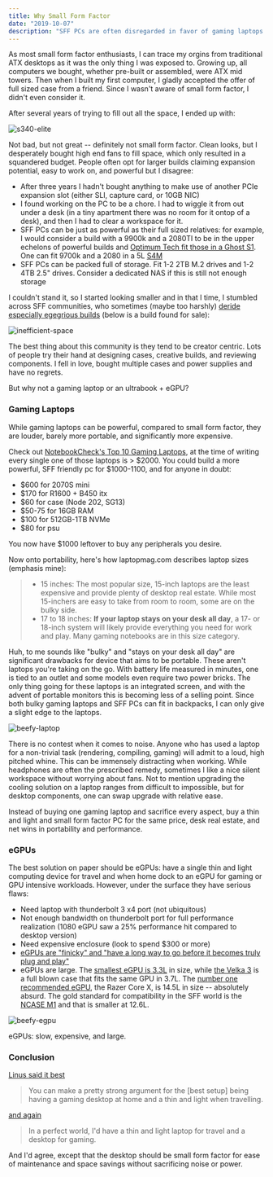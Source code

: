```yaml
---
title: Why Small Form Factor
date: "2019-10-07"
description: "SFF PCs are often disregarded in favor of gaming laptops or full sized ATX cases, but those alternatives have downsides where small form factor finds its niche: powerful, silent, and portable. Full sized ATX cases are space inefficient, bulky, and harder to work with, while gaming laptops are louder, barely more portable, and significantly more expensive. If exposed to SFF PCs, I believe more people would opt for them"
---
```


As most small form factor enthusiasts, I can trace my orgins from traditional ATX desktops as it was the only thing I was exposed to. Growing up, all computers we bought, whether pre-built or assembled, were ATX mid towers. Then when I built my first computer, I gladly accepted the offer of full sized case from a friend. Since I wasn't aware of small form factor, I didn't even consider it.

After several years of trying to fill out all the space, I ended up with:

![s340-elite](./s340-elite.jpg "My NZXT S340 Elite before selling it")

Not bad, but not great -- definitely not small form factor. Clean looks, but I desperately bought high end fans to fill space, which only resulted in a squandered budget. People often opt for larger builds claiming expansion potential, easy to work on, and powerful but I disagree:

- After three years I hadn't bought anything to make use of another PCIe expansion slot (either SLI, capture card, or 10GB NIC)
- I found working on the PC to be a chore. I had to wiggle it from out under a desk (in a tiny apartment there was no room for it ontop of a desk), and then I had to clear a workspace for it.
- SFF PCs can be just as powerful as their full sized relatives: for example, I would consider a build with a 9900k and a 2080TI to be in the upper echelons of powerful builds and [Optimum Tech fit those in a Ghost S1](https://www.youtube.com/watch?v=H8RmWvrKhdY). One can fit 9700k and a 2080 in a 5L [S4M](https://nfc-systems.com/skyreach-4-mini)
- SFF PCs can be packed full of storage. Fit 1-2 2TB M.2 drives and 1-2 4TB 2.5" drives. Consider a dedicated NAS if this is still not enough storage

I couldn't stand it, so I started looking smaller and in that I time, I stumbled across SFF communities, who sometimes (maybe too harshly) [deride especially egegrious builds](https://smallformfactor.net/forum/threads/the-space-inefficiency-thread.471/) (below is a build found for sale):

![inefficient-space](./inefficient-space.jpg "Ugly and space inefficient PC for sale")

The best thing about this community is they tend to be creator centric. Lots of people try their hand at designing cases, creative builds, and reviewing components. I fell in love, bought multiple cases and power supplies and have no regrets.

But why not a gaming laptop or an ultrabook + eGPU?

### Gaming Laptops

While gaming laptops can be powerful, compared to small form factor, they are louder, barely more portable, and significantly more expensive.

Check out [NotebookCheck's Top 10 Gaming Laptops](https://www.notebookcheck.net/Notebookcheck-s-Top-10-Gaming-Notebooks.98628.0.html), at the time of writing every single one of those laptops is > $2000. You could build a more powerful, SFF friendly pc for $1000-1100, and for anyone in doubt:

- $600 for 2070S mini
- $170 for R1600 + B450 itx
- $60 for case (Node 202, SG13)
- $50-75 for 16GB RAM
- $100 for 512GB-1TB NVMe
- $80 for psu

You now have $1000 leftover to buy any peripherals you desire.

Now onto portability, here's how laptopmag.com describes laptop sizes (emphasis mine):

> - 15 inches: The most popular size, 15-inch laptops are the least expensive and provide plenty of desktop real estate. While most 15-inchers are easy to take from room to room, some are on the bulky side.
> - 17 to 18 inches:  **If your laptop stays on your desk all day**, a 17- or 18-inch system will likely provide everything you need for work and play. Many gaming notebooks are in this size category.

Huh, to me sounds like "bulky" and "stays on your desk all day" are significant drawbacks for device that aims to be portable. These aren't laptops you're taking on the go. With battery life measured in minutes, one is tied to an outlet and some models even require two power bricks. The only thing going for these laptops is an integrated screen, and with the advent of portable monitors this is becoming less of a selling point. Since both bulky gaming laptops and SFF PCs can fit in backpacks, I can only give a slight edge to the laptops.

![beefy-laptop](./beefy-laptop.png "The beefy Asus G703Gi with dual power bricks")

There is no contest when it comes to noise. Anyone who has used a laptop for a non-trivial task (rendering, compiling, gaming) will admit to a loud, high pitched whine. This can be immensely distracting when working. While headphones are often the prescribed remedy, sometimes I like a nice silent workspace without worrying about fans. Not to mention upgrading the cooling solution on a laptop ranges from difficult to impossible, but for desktop components, one can swap upgrade with relative ease.

Instead of buying one gaming laptop and sacrifice every aspect, buy a thin and light and small form factor PC for the same price, desk real estate, and net wins in portability and performance.

### eGPUs

The best solution on paper should be eGPUs: have a single thin and light computing device for travel and when home dock to an eGPU for gaming or GPU intensive workloads. However, under the surface they have serious flaws:

- Need laptop with thunderbolt 3 x4 port (not ubiquitous)
- Not enough bandwidth on thunderbolt port for full performance realization (1080 eGPU saw a 25% performance hit compared to desktop version)
- Need expensive enclosure (look to spend $300 or more)
- [eGPUs are "finicky" and "have a long way to go before it becomes truly plug and play"](https://www.notebookcheck.net/Aorus-RTX-2070-Gaming-Box-with-Dell-XPS-13-9380-Review.413819.0.html)
- eGPUs are large. The [smallest eGPU is 3.3L](https://www.gigabyte.com/us/Graphics-Card/GV-N2070IXEB-8GC#kf) in size, while [the Velka 3](https://www.velkase.com/products/velka-3) is a full blown case that fits the same GPU in 3.7L. The [number one recommended eGPU](https://egpu.io/best-egpu-buyers-guide/), the Razer Core X, is 14.5L in size -- absolutely absurd. The gold standard for compatibility in the SFF world is the [NCASE M1](https://www.sfflab.com/products/ncase_m1) and that is smaller at 12.6L.

![beefy-egpu](./razer-core-x.jpg "Razer Core X hogging all the desk space")

eGPUs: slow, expensive, and large.

### Conclusion

[Linus said it best](https://www.youtube.com/watch?v=ivyYAv7wd8g)

> You can make a pretty strong argument for the [best setup] being having a gaming desktop at home and a thin and light when travelling.

[and again](https://youtu.be/SHOMc4XU8jM)

> In a perfect world, I'd have a thin and light laptop for travel and a desktop for gaming.

And I'd agree, except that the desktop should be small form factor for ease of maintenance and space savings without sacrificing noise or power.
